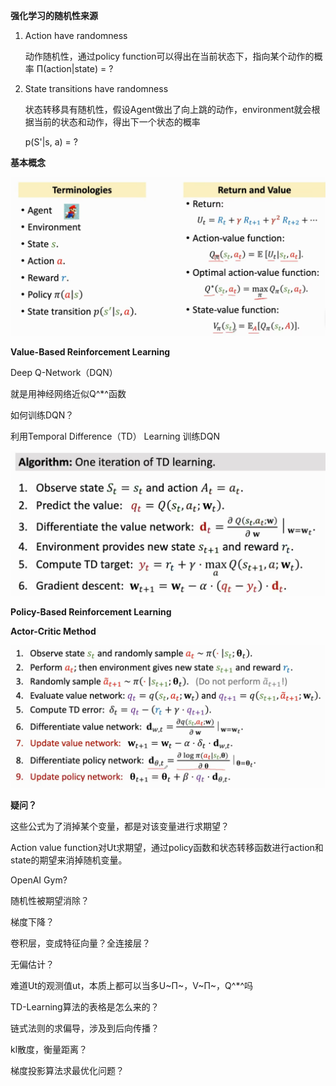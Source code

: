 **强化学习的随机性来源**

1. Action have randomness

   动作随机性，通过policy function可以得出在当前状态下，指向某个动作的概率    Π(action|state) = ?

2. State transitions have randomness

   状态转移具有随机性，假设Agent做出了向上跳的动作，environment就会根据当前的状态和动作，得出下一个状态的概率

   p(S'|s, a) = ?

**基本概念**

![img](images/picture1.png)

 

**Value-Based Reinforcement Learning**

Deep Q-Network（DQN）

就是用神经网络近似Q^*^函数

如何训练DQN？

利用Temporal Difference（TD） Learning  训练DQN 

![img](images/picture2.png)



**Policy-Based Reinforcement Learning**

 

**Actor-Critic Method**

![img](images/picture3.png)





**疑问？**

这些公式为了消掉某个变量，都是对该变量进行求期望？

Action value function对Ut求期望，通过policy函数和状态转移函数进行action和state的期望来消掉随机变量。

OpenAI Gym?

随机性被期望消除？

梯度下降？

卷积层，变成特征向量？全连接层？

无偏估计？

难道Ut的观测值ut，本质上都可以当多U~Π~，V~Π~，Q^*^吗



TD-Learning算法的表格是怎么来的？

链式法则的求偏导，涉及到后向传播？

kl散度，衡量距离？

梯度投影算法求最优化问题？
